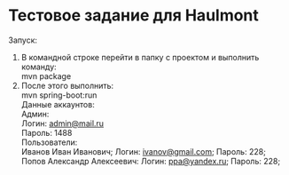 # Тестовое задание для Haulmont
Запуск:
  1. В командной строке перейти в папку с проектом и выполнить команду:<br>
  mvn package<br>
  2. После этого выполнить:<br>
  mvn spring-boot:run<br>
Данные аккаунтов:<br>
  Админ:<br>
    Логин: admin@mail.ru<br>
    Пароль: 1488<br>
  Пользователи:<br>
    Иванов Иван Иванович; Логин: ivanov@gmail.com; Пароль: 228;<br>
    Попов Александр Алексеевич: Логин: ppa@yandex.ru; Пароль: 228;<br>
